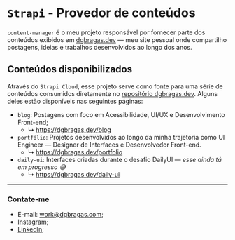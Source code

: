 # `Strapi` - Provedor de conteúdos

`content-manager` é o meu projeto responsável por fornecer parte dos conteúdos exibidos em [dgbragas.dev](https://dgbragas.dev) — meu site pessoal onde compartilho postagens, ideias e trabalhos desenvolvidos ao longo dos anos.

## Conteúdos disponibilizados

Através do `Strapi Cloud`, esse projeto serve como fonte para uma série de conteúdos consumidos diretamente no [repositório dgbragas.dev](https://github.com/dgbragas/dgbragas.dev). Alguns deles estão disponíveis nas seguintes páginas:

- `blog`: Postagens com foco em Acessibilidade, UI/UX e Desenvolvimento Front-end;
  - ↳ https://dgbragas.dev/blog
- `portfólio`: Projetos desenvolvidos ao longo da minha trajetória como UI Engineer — Designer de Interfaces e Desenvolvedor Front-end.
  - ↳ https://dgbragas.dev/portfolio
- `daily-ui`: Interfaces criadas durante o desafio DailyUI — _esse ainda tá em progresso 😅_
  - ↳ https://dgbragas.dev/daily-ui

---

### Contate-me

- E-mail: work@dgbragas.com;
- [Instagram](https://instagram.com/dgbragas.dev);
- [LinkedIn](https://linkedin.com/in/dgbragas);
